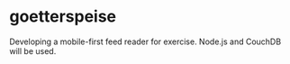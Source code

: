 goetterspeise
=============

Developing a mobile-first feed reader for exercise. Node.js and CouchDB will be used.
